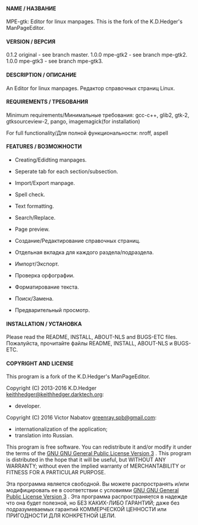 #### NAME / НАЗВАНИЕ

MPE-gtk: Editor for linux manpages.
This is the fork of the K.D.Hedger's ManPageEditor.

#### VERSION / ВЕРСИЯ

0.1.2 original - see branch master.
1.0.0 mpe-gtk2 - see branch mpe-gtk2.
1.0.0 mpe-gtk3 - see branch mpe-gtk3.

#### DESCRIPTION / ОПИСАНИЕ

An Editor for linux manpages.
Редактор справочных страниц Linux.

#### REQUIREMENTS / ТРЕБОВАНИЯ

Minimum requirements/Минимальные требования:
gcc-c++, glib2, gtk-2, gtksourceview-2, pango, imagemagick(for installation)

For full functionality/Для полной функциональности:
nroff, aspell

#### FEATURES / ВОЗМОЖНОСТИ

- Creating/Edidting manpages.
- Seperate tab for each section/subsection.
- Import/Export manpage.
- Spell check.
- Text formatting.
- Search/Replace.
- Page preview.

- Создание/Редактирование справочных страниц.
- Отдельная вкладка для каждого раздела/подраздела.
- Импорт/Экспорт.
- Проверка орфографии.
- Форматирование текста.
- Поиск/Замена.
- Предварительный просмотр.

#### INSTALLATION / УСТАНОВКА

Please read the README, INSTALL, ABOUT-NLS and BUGS-ETC files.
Пожалуйста, прочитайте файлы README, INSTALL, ABOUT-NLS и BUGS-ETC.

#### COPYRIGHT AND LICENSE

This program is a fork of the K.D.Hedger's ManPageEditor.

Copyright (C) 2013-2016 K.D.Hedger <keithhedger@keithhedger.darktech.org>:
- developer.

Copyright (C) 2016 Victor Nabatov <greenray.spb@gmail.com>:
- internationalization of the application;
- translation into Russian.

This program is free software.
You can redistribute it and/or modify it under the terms of the
[GNU GNU General Public License Version 3](http://www.gnu.org/licenses/gpl-3.0.html) .
This program is distributed in the hope that it will be useful, but WITHOUT ANY WARRANTY;
without even the implied warranty of MERCHANTABILITY or FITNESS FOR A PARTICULAR PURPOSE.

Эта программа является свободной.
Вы можете распространять и/или модифицировать ее в соответствии c условиями
[GNU GNU General Public License Version 3](http://www.gnu.org/licenses/gpl-3.0.html) .
Эта программа распространяется в надежде что она будет полезной, но БЕЗ КАКИХ-ЛИБО ГАРАНТИЙ;
даже без подразумеваемых гарантий КОММЕРЧЕСКОЙ ЦЕННОСТИ или ПРИГОДНОСТИ ДЛЯ КОНКРЕТНОЙ ЦЕЛИ.
